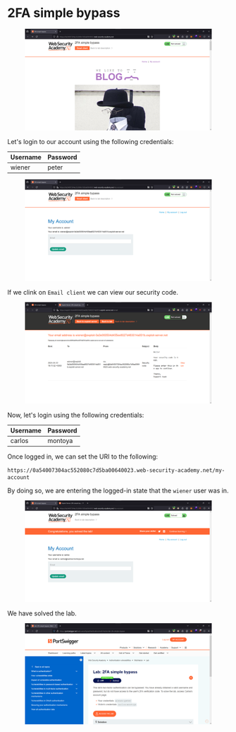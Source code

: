 # 2FA simple bypass

<figure><img src="../../../.gitbook/assets/1 (141).png" alt=""><figcaption></figcaption></figure>

Let's login to our account using the following credentials:

| Username | Password |
| -------- | -------- |
| wiener   | peter    |

<figure><img src="../../../.gitbook/assets/2 (134).png" alt=""><figcaption></figcaption></figure>

If we clink on `Email client` we can view our security code.

<figure><img src="../../../.gitbook/assets/3 (115).png" alt=""><figcaption></figcaption></figure>

Now, let's login using the following credentials:

| Username | Password |
| -------- | -------- |
| carlos   | montoya  |

Once logged in, we can set the URI to the following:

```
https://0a54007304ac552080c7d5ba00640023.web-security-academy.net/my-account
```

By doing so, we are entering the logged-in state that the `wiener` user was in.

<figure><img src="../../../.gitbook/assets/4 (97).png" alt=""><figcaption></figcaption></figure>

We have solved the lab.

<figure><img src="../../../.gitbook/assets/5 (81).png" alt=""><figcaption></figcaption></figure>
